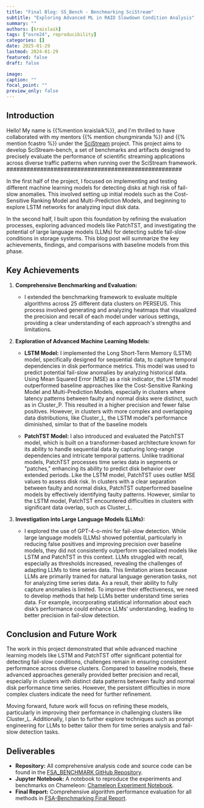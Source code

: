 ```yaml
---
title: "Final Blog: SS_Bench - Benchmarking SciStream"
subtitle: "Exploring Advanced ML in RAID Slowdown Condition Analysis"
summary: ""
authors: [kraislaik]
tags: ["osre24", reproducibility]
categories: []
date: 2025-01-29
lastmod: 2024-01-29
featured: false
draft: false

image:
caption: ""
focal_point: ""
preview_only: false
---
```


## Introduction

Hello! My name is {{%mention kraislaik%}}, and I'm thrilled to have collaborated with my mentors {{% mention chungmiranda %}} and {{% mention fcastro %}} under the [SciStream](/project/osre24/anl/scistream/) project. This project aims to develop SciStream-bench, a set of benchmarks and artifacts designed to precisely evaluate the performance of scientific streaming applications across diverse traffic patterns when running over the SciStream framework.
####################################################

In the first half of the project, I focused on implementing and testing different machine learning models for detecting disks at high risk of fail-slow anomalies. This involved setting up initial models such as the Cost-Sensitive Ranking Model and Multi-Prediction Models, and beginning to explore LSTM networks for analyzing input disk data.

In the second half, I built upon this foundation by refining the evaluation processes, exploring advanced models like PatchTST, and investigating the potential of large language models (LLMs) for detecting subtle fail-slow conditions in storage systems. This blog post will summarize the key achievements, findings, and comparisons with baseline models from this phase.

## Key Achievements

1. **Comprehensive Benchmarking and Evaluation:**
   - I extended the benchmarking framework to evaluate multiple algorithms across 25 different data clusters on PERSEUS. This process involved generating and analyzing heatmaps that visualized the precision and recall of each model under various settings, providing a clear understanding of each approach's strengths and limitations.

2. **Exploration of Advanced Machine Learning Models:**
   - **LSTM Model:** I implemented the Long Short-Term Memory (LSTM) model, specifically designed for sequential data, to capture temporal dependencies in disk performance metrics. This model was used to predict potential fail-slow anomalies by analyzing historical data. Using Mean Squared Error (MSE) as a risk indicator, the LSTM model outperformed baseline approaches like the Cost-Sensitive Ranking Model and Multi-Prediction Models, especially in clusters where latency patterns between faulty and normal disks were distinct, such as in Cluster_P. This resulted in a higher precision and fewer false positives. However, in clusters with more complex and overlapping data distributions, like Cluster_L, the LSTM model's performance diminished, similar to that of the baseline models

   - **PatchTST Model:** I also introduced and evaluated the PatchTST model, which is built on a transformer-based architecture known for its ability to handle sequential data by capturing long-range dependencies and intricate temporal patterns. Unlike traditional models, PatchTST processes time series data in segments or "patches," enhancing its ability to predict disk behavior over extended periods. Like the LSTM model, PatchTST uses outlier MSE values to assess disk risk. In clusters with a clear separation between faulty and normal disks, PatchTST outperformed baseline models by effectively identifying faulty patterns. However, similar to the LSTM model, PatchTST encountered difficulties in clusters with significant data overlap, such as Cluster_L.

3. **Investigation into Large Language Models (LLMs):**
   - I explored the use of GPT-4-o-mini for fail-slow detection. While large language models (LLMs) showed potential, particularly in reducing false positives and improving precision over baseline models, they did not consistently outperform specialized models like LSTM and PatchTST in this context. LLMs struggled with recall, especially as thresholds increased, revealing the challenges of adapting LLMs to time series data. This limitation arises because LLMs are primarily trained for natural language generation tasks, not for analyzing time series data. As a result, their ability to fully capture anomalies is limited. To improve their effectiveness, we need to develop methods that help LLMs better understand time series data. For example, incorporating statistical information about each disk’s performance could enhance LLMs' understanding, leading to better precision in fail-slow detection.
 
## Conclusion and Future Work

The work in this project demonstrated that while advanced machine learning models like LSTM and PatchTST offer significant potential for detecting fail-slow conditions, challenges remain in ensuring consistent performance across diverse clusters. Compared to baseline models, these advanced approaches generally provided better precision and recall, especially in clusters with distinct data patterns between faulty and normal disk performance time series. However, the persistent difficulties in more complex clusters indicate the need for further refinement.

Moving forward, future work will focus on refining these models, particularly in improving their performance in challenging clusters like Cluster_L. Additionally, I plan to further explore techniques such as prompt engineering for LLMs to better tailor them for time series analysis and fail-slow detection tasks.

## Deliverables

- **Repository:** All comprehensive analysis code and source code can be found in the [FSA_BENCHMARK GitHub Repository](https://github.com/songxikang/FSA_BENCHMARK).
- **Jupyter Notebook:** A notebook to reproduce the experiments and benchmarks on Chameleon: [Chameleon Experiment Notebook](https://chameleoncloud.org/experiment/share/585c1fc0-924c-4501-b143-ad6476339aa8).
- **Final Report:** Comprehensive algorithm performance evaluation for all methods in [FSA-Benchmarking Final Report](https://docs.google.com/document/d/1NONl23sXK-qE4Krx3JwG7gCrNiNmaaW1t4WVzMmomLQ/edit?usp=sharing).
